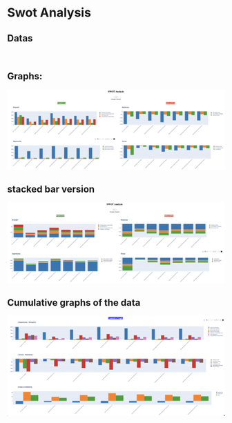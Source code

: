 # Swot Analysis

## Datas

![]()
![]()
![]()
![]()

## Graphs:

![](dashboard1.png)

## stacked bar version 
![](dashboardv2.png)

## Cumulative graphs of the data
![](dashboard3.png)
